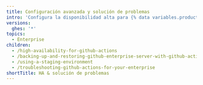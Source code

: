 ```yaml
---
title: Configuración avanzada y solución de problemas
intro: 'Configura la disponibilidad alta para {% data variables.product.prodname_actions %} y soluciona los problemas de {% data variables.product.prodname_actions %} en {% data variables.product.prodname_ghe_server %}.'
versions:
  ghes: '*'
topics:
  - Enterprise
children:
  - /high-availability-for-github-actions
  - /backing-up-and-restoring-github-enterprise-server-with-github-actions-enabled
  - /using-a-staging-environment
  - /troubleshooting-github-actions-for-your-enterprise
shortTitle: HA & solución de problemas
---
```


